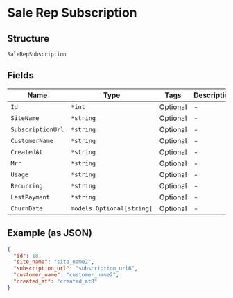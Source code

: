 
# Sale Rep Subscription

## Structure

`SaleRepSubscription`

## Fields

| Name | Type | Tags | Description |
|  --- | --- | --- | --- |
| `Id` | `*int` | Optional | - |
| `SiteName` | `*string` | Optional | - |
| `SubscriptionUrl` | `*string` | Optional | - |
| `CustomerName` | `*string` | Optional | - |
| `CreatedAt` | `*string` | Optional | - |
| `Mrr` | `*string` | Optional | - |
| `Usage` | `*string` | Optional | - |
| `Recurring` | `*string` | Optional | - |
| `LastPayment` | `*string` | Optional | - |
| `ChurnDate` | `models.Optional[string]` | Optional | - |

## Example (as JSON)

```json
{
  "id": 18,
  "site_name": "site_name2",
  "subscription_url": "subscription_url6",
  "customer_name": "customer_name2",
  "created_at": "created_at8"
}
```

